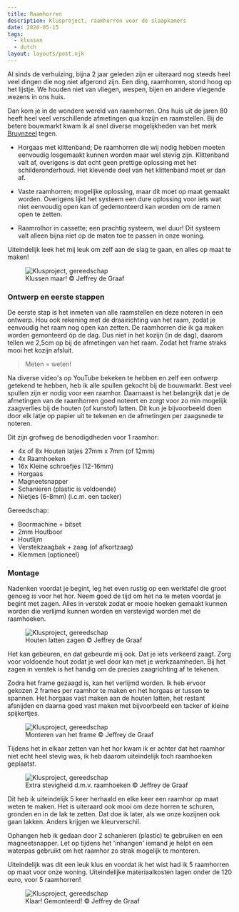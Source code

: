 ```yaml
---
title: Raamhorren
description: Klusproject, raamhorren voor de slaapkamers
date: 2020-05-15
tags:
  - klussen
  - dutch
layout: layouts/post.njk
---
```


Al sinds de verhuizing, bijna 2 jaar geleden zijn er uiteraard nog steeds heel veel dingen die nog niet afgerond zijn. Een ding, raamhorren, stond hoog op het lijstje. We houden niet van vliegen, wespen, bijen en andere vliegende wezens in ons huis. 

Dan kom je in de wondere wereld van raamhorren. Ons huis uit de jaren 80 heeft heel veel verschillende afmetingen qua kozijn en raamstellen. Bij de betere bouwmarkt kwam ik al snel diverse mogelijkheden van het merk <a href="https://nl.wikipedia.org/wiki/Bruynzeel_(bedrijf)" target="_blank" rel="noreferrer nofollow">Bruynzeel</a> tegen.

- Horgaas met klittenband; De raamhorren die wij nodig hebben moeten eenvoudig losgemaakt kunnen worden maar wel stevig zijn. Klittenband valt af, overigens is dat echt geen prettige oplossing met het schilderonderhoud. Het klevende deel van het klittenband moet er dan af.

- Vaste raamhorren; mogelijke oplossing, maar dit moet op maat gemaakt worden. Overigens lijkt het systeem een dure oplossing voor iets wat niet eenvoudig open kan of gedemonteerd kan worden om de ramen open te zetten.

- Raamrolhor in cassette; een prachtig systeem, wel duur! Dit systeem valt alleen bijna niet op de maten toe te passen in onze woning.

Uiteindelijk leek het mij leuk om zelf aan de slag te gaan, en alles op maat te maken!

<figure>
  <img src="/img/blogs/raamhor/intro.jpg" alt="Klusproject, gereedschap"/>
  <figcaption>Klussen maar! &copy; Jeffrey de Graaf</figcaption>
</figure>

### Ontwerp en eerste stappen

De eerste stap is het inmeten van alle raamstellen en deze noteren in een ontwerp. Hou ook rekening met de draairichting van het raam, zodat je eenvoudig het raam nog open kan zetten. De raamhorren die ik ga maken worden gemonteerd óp de dag. Dus niet in het kozijn (in de dag), daarom tellen we 2,5cm op bij de afmetingen van het raam. Zodat het frame straks mooi het kozijn afsluit.

> Meten = weten!

Na diverse video's op YouTube bekeken te hebben en zelf een ontwerp getekend te hebben, heb ik alle spullen gekocht bij de bouwmarkt. Best veel spullen zijn er nodig voor een raamhor. Daarnaast is het belangrijk dat je de afmetingen van de raamhorren goed noteert en zorgt voor zo min mogelijk zaagverlies bij de houten (of kunstof) latten. Dit kun je bijvoorbeeld doen door elk latje op papier uit te tekenen en de afmetingen per zaagsnede te noteren.

Dit zijn grofweg de benodigdheden voor 1 raamhor:

- 4x of 8x Houten latjes 27mm x 7mm (of 12mm)
- 4x Raamhoeken
- 16x Kleine schroefjes (12-16mm)
- Horgaas
- Magneetsnapper
- Schanieren (plastic is voldoende)
- Nietjes (6-8mm) (i.c.m. een tacker)

Gereedschap:

- Boormachine + bitset
- 2mm Houtboor
- Houtlijm
- Verstekzaagbak + zaag (of afkortzaag)
- Klemmen (optioneel)

### Montage

Nadenken voordat je begint, leg het even rustig op een werktafel die groot genoeg is voor het hor. Neem goed de tijd om het na te meten voordat je begint met zagen. Alles in verstek zodat er mooie hoeken gemaakt kunnen worden die verlijmd kunnen worden en verstevigd worden met de raamhoeken.

<figure>
  <img src="/img/blogs/raamhor/gereedschap.jpg" alt="Klusproject, gereedschap"/>
  <figcaption>Houten latten zagen &copy; Jeffrey de Graaf</figcaption>
</figure>

Het kan gebeuren, en dat gebeurde mij ook. Dat je iets verkeerd zaagt. Zorg voor voldoende hout zodat je wel door kan met je werkzaamheden. Bij het zagen in verstek is het handig om de precies zaagrichting af te tekenen.

Zodra het frame gezaagd is, kan het verlijmd worden. Ik heb ervoor gekozen 2 frames per raamhor te maken en het horgaas er tussen te spannen. Het horgaas vast maken aan de houten latten, het restant afsnijden en daarna goed vast maken met bijvoorbeeld een tacker of kleine spijkertjes.

<figure>
  <img src="/img/blogs/raamhor/montage.jpg" alt="Klusproject, gereedschap"/>
  <figcaption>Monteren van het frame &copy; Jeffrey de Graaf</figcaption>
</figure>

Tijdens het in elkaar zetten van het hor kwam ik er achter dat het raamhor niet echt heel stevig was, ik heb daarom uiteindelijk toch raamhoeken geplaatst.

<figure>
  <img src="/img/blogs/raamhor/hoeken.jpg" alt="Klusproject, gereedschap"/>
  <figcaption>Extra stevigheid d.m.v. raamhoeken &copy; Jeffrey de Graaf</figcaption>
</figure>

Dit heb ik uiteindelijk 5 keer herhaald en elke keer een raamhor op maat weten te maken. Het is uiteraard ook mooi om deze horren te schuren, gronden en in de lak te zetten. Dat doe ik later, als we onze kozijnen ook gaan lakken. Anders krijgen we kleurverschil.

Ophangen heb ik gedaan door 2 schanieren (plastic) te gebruiken en een magneetsnapper. Let op tijdens het 'inhangen' iemand je helpt en een waterpas gebruikt om het raamhor zo strak mogelijk te monteren.

Uiteindelijk was dit een leuk klus en voordat ik het wist had ik 5 raamhorren op maat voor onze woning. Uiteindelijke materiaalkosten lagen onder de 120 euro, voor 5 raamhorren!

<figure>
  <img src="/img/blogs/raamhor/gemonteerd-schanier.jpg" alt="Klusproject, gereedschap"/>
  <figcaption>Klaar! Gemonteerd! &copy; Jeffrey de Graaf</figcaption>
</figure>